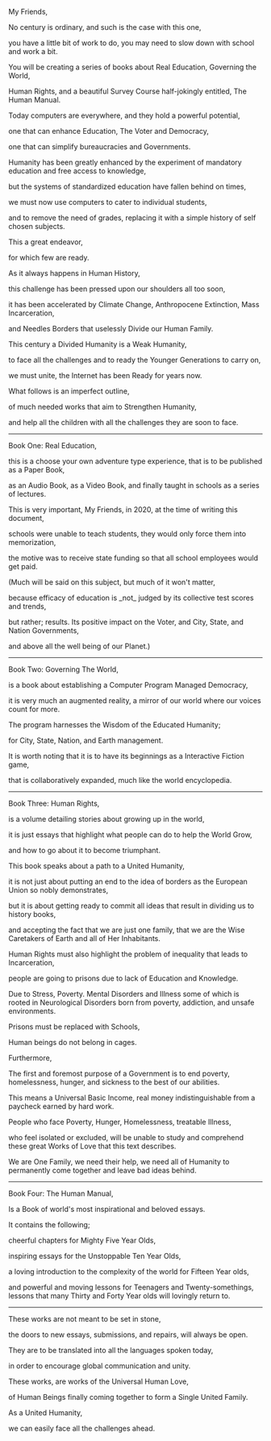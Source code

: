 My Friends,

No century is ordinary, and such is the case with this one,

you have a little bit of work to do, you may need to slow down with school and work a bit.

You will be creating a series of books about Real Education, Governing the World,

Human Rights, and a beautiful Survey Course half-jokingly entitled, The Human Manual.

Today computers are everywhere, and they hold a powerful potential,

one that can enhance Education, The Voter and Democracy,

one that can simplify bureaucracies and Governments.

Humanity has been greatly enhanced by the experiment of mandatory education and free access to knowledge,

but the systems of standardized education have fallen behind on times,

we must now use computers to cater to individual students,

and to remove the need of grades, replacing it with a simple history of self chosen subjects.

This a great endeavor,

for which few are ready.

As it always happens in Human History,

this challenge has been pressed upon our shoulders all too soon,

it has been accelerated by Climate Change, Anthropocene Extinction, Mass Incarceration,

and Needles Borders that uselessly Divide our Human Family.

This century a Divided Humanity is a Weak Humanity,

to face all the challenges and to ready the Younger Generations to carry on,

we must unite, the Internet has been Ready for years now.

What follows is an imperfect outline,

of much needed works that aim to Strengthen Humanity,

and help all the children with all the challenges they are soon to face.

---

Book One: Real Education,

this is a choose your own adventure type experience, that is to be published as a Paper Book,

as an Audio Book, as a Video Book, and finally taught in schools as a series of lectures.

This is very important, My Friends, in 2020, at the time of writing this document,

schools were unable to teach students, they would only force them into memorization,

the motive was to receive state funding so that all school employees would get paid.

(Much will be said on this subject, but much of it won't matter,

because efficacy of education is \_not\_ judged by its collective test scores and trends,

but rather; results. Its positive impact on the Voter, and City, State, and Nation Governments,

and above all the well being of our Planet.)

---

Book Two: Governing The World,

is a book about establishing a Computer Program Managed Democracy,

it is very much an augmented reality, a mirror of our world where our voices count for more.

The program harnesses the Wisdom of the Educated Humanity;

for City, State, Nation, and Earth management.

It is worth noting that it is to have its beginnings as a Interactive Fiction game,

that is collaboratively expanded, much like the world encyclopedia.

---

Book Three: Human Rights,

is a volume detailing stories about growing up in the world,

it is just essays that highlight what people can do to help the World Grow,

and how to go about it to become triumphant.

This book speaks about a path to a United Humanity,

it is not just about putting an end to the idea of borders as the European Union so nobly demonstrates,

but it is about getting ready to commit all ideas that result in dividing us to history books,

and accepting the fact that we are just one family, that we are the Wise Caretakers of Earth and all of Her Inhabitants.

Human Rights must also highlight the problem of inequality that leads to Incarceration,

people are going to prisons due to lack of Education and Knowledge.

Due to Stress, Poverty. Mental Disorders and Illness some of which is rooted in Neurological Disorders born from poverty, addiction, and unsafe environments.

Prisons must be replaced with Schools,

Human beings do not belong in cages.

Furthermore,

The first and foremost purpose of a Government is to end poverty, homelessness, hunger, and sickness to the best of our abilities.

This means a Universal Basic Income, real money indistinguishable from a paycheck earned by hard work.

People who face Poverty, Hunger, Homelessness, treatable Illness,

who feel isolated or excluded, will be unable to study and comprehend these great Works of Love that this text describes.

We are One Family, we need their help, we need all of Humanity to permanently come together and leave bad ideas behind.

---

Book Four: The Human Manual,

Is a Book of world's most inspirational and beloved essays.

It contains the following;

cheerful chapters for Mighty Five Year Olds,

inspiring essays for the Unstoppable Ten Year Olds,

a loving introduction to the complexity of the world for Fifteen Year olds,

and powerful and moving lessons for Teenagers and Twenty-somethings, lessons that many Thirty and Forty Year olds will lovingly return to.

---

These works are not meant to be set in stone,

the doors to new essays, submissions, and repairs, will always be open.

They are to be translated into all the languages spoken today,

in order to encourage global communication and unity.

These works, are works of the Universal Human Love,

of Human Beings finally coming together to form a Single United Family.

As a United Humanity,

we can easily face all the challenges ahead.
